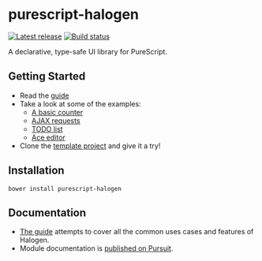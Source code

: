 # purescript-halogen

[![Latest release](http://img.shields.io/github/release/slamdata/purescript-halogen.svg)](https://github.com/slamdata/purescript-halogen/releases)
[![Build status](https://travis-ci.org/slamdata/purescript-halogen.svg?branch=master)](https://travis-ci.org/slamdata/purescript-halogen)

A declarative, type-safe UI library for PureScript.

## Getting Started

- Read the [guide](GUIDE.md)
- Take a look at some of the examples:
  - [A basic counter](examples/counter/)
  - [AJAX requests](examples/ajax/)
  - [TODO list](examples/todo/)
  - [Ace editor](examples/ace/)
- Clone the [template project](https://github.com/slamdata/purescript-halogen-template) and give it a try!

## Installation

```
bower install purescript-halogen
```

## Documentation

- [The guide](GUIDE.md) attempts to cover all the common uses cases and features of Halogen.
- Module documentation is [published on Pursuit](http://pursuit.purescript.org/packages/purescript-halogen).
